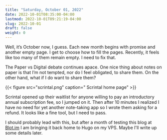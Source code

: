 ```yaml
---
title: "Saturday, October 01, 2022"
date: 2022-10-01T08:35:00-04:00
lastmod: 2022-10-01T09:21:19-04:00
slug: 2022-10-01
draft: false
weight: 0
---
```


Well, it’s October now, I guess. Each new month begins with promise and another empty page. I get to choose how to fill the pages. Recently, it feels like too many of them remain empty. I need to fix that.

The Paper vs Digital debate continues apace. One nice thing about notes on paper is that I’m not tempted, nor do I feel obligated, to share them. On the other hand, what if I do want to share them?

{{< figure src="scrintal.png" caption=" Scrintal home page" >}}

Scrintal opened up their waitlist for anyone willing to pay an introductory annual subscription fee, so I jumped on it. Then after 10 minutes I realized I have no need for yet another note-taking app so I wrote them asking for a refund. It looks like a fine tool, but I need to pass.

I should probably lead with this, but after a month of testing this blog at [Blot.im](https://blot.im) I am bringing it back home to Hugo on my VPS. Maybe I'll write up some details later.

[//]: # "Exported with love from a post written in Org mode"
[//]: # "- https://github.com/kaushalmodi/ox-hugo"
